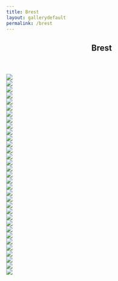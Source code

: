```yaml
---
title: Brest
layout: gallerydefault
permalink: /brest
---
```


<p hidden>This page is in English. Please don't ask to auto-translate it. This page is in English. Please don't ask to auto-translate it. This page is in English. Please don't ask to auto-translate it. This page is in English. Please don't ask to auto-translate it. </p>
<section id="#brest" class="main style3 primary">
    <div class="content">
        <header>
            <h2>Brest</h2>
        </header>
            <div class="gallery">
                <article class="from-left">
                    <a href="images/lewds/brest/1a44965a27bffd2ce5cf452010c0a43d.jpg" class="image fit"><img src="images/lewdsthumbs/brest/1a44965a27bffd2ce5cf452010c0a43d.png"/></a>
                </article>
                <article class="from-left">
                    <a href="images/lewds/brest/1b2eca76dd3ebc3d7a9e029b584ea13f.jpg" class="image fit"><img src="images/lewdsthumbs/brest/1b2eca76dd3ebc3d7a9e029b584ea13f.png"/></a>
                </article>
                <article class="from-left">
                    <a href="images/lewds/brest/1c37909f7ef52e015f3e46ced1bab688.jpg" class="image fit"><img src="images/lewdsthumbs/brest/1c37909f7ef52e015f3e46ced1bab688.png"/></a>
                </article>
                </div>
                <div class="gallery">
                <article class="from-right">
                    <a href="images/lewds/brest/3f2ad6ad7001b6b5d513e29233a61f36.jpg" class="image fit"><img src="images/lewdsthumbs/brest/3f2ad6ad7001b6b5d513e29233a61f36.png"/></a>
                </article>
                <article class="from-right">
                    <a href="images/lewds/brest/5e3ce9d564aaa5249b7b9ce01f94b0bc.jpg" class="image fit"><img src="images/lewdsthumbs/brest/5e3ce9d564aaa5249b7b9ce01f94b0bc.png"/></a>
                </article>
                <article class="from-right">
                    <a href="images/lewds/brest/6e5bfdfebf3106a3a39192dcb2139437.jpg" class="image fit"><img src="images/lewdsthumbs/brest/6e5bfdfebf3106a3a39192dcb2139437.png"/></a>
                </article>
                </div>
                <div class="gallery">
                <article class="from-left">
                    <a href="images/lewds/brest/6fccd44e5da2b78c1cd9f289582f64b9.jpg" class="image fit"><img src="images/lewdsthumbs/brest/6fccd44e5da2b78c1cd9f289582f64b9.png"/></a>
                </article>
                <article class="from-left">
                    <a href="images/lewds/brest/9d0493a6292261af08786417c22d5752.jpg" class="image fit"><img src="images/lewdsthumbs/brest/9d0493a6292261af08786417c22d5752.png"/></a>
                </article>
                <article class="from-left">
                    <a href="images/lewds/brest/19d95f00c97eb32ff535891cb647cc51.jpg" class="image fit"><img src="images/lewdsthumbs/brest/19d95f00c97eb32ff535891cb647cc51.png"/></a>
                </article>
                </div>
                <div class="gallery">
                <article class="from-right">
                    <a href="images/lewds/brest/2b4d1a5c91e6a8379a31a0a43ae4be88.jpg" class="image fit"><img src="images/lewdsthumbs/brest/2b4d1a5c91e6a8379a31a0a43ae4be88.png"/></a>
                </article>
                <article class="from-right">
                    <a href="images/lewds/brest/53da0a21349c071cf5a5bc9d6de57f3f.jpg" class="image fit"><img src="images/lewdsthumbs/brest/53da0a21349c071cf5a5bc9d6de57f3f.png"/></a>
                </article>
                <article class="from-right">
                    <a href="images/lewds/brest/57d8ab266d75284b75244573c06ea031.jpg" class="image fit"><img src="images/lewdsthumbs/brest/57d8ab266d75284b75244573c06ea031.png"/></a>
                </article>
                </div>
                <div class="gallery">
                <article class="from-left">
                    <a href="images/lewds/brest/77c296528e3fd81e2819a9d4cc766c68.png" class="image fit"><img src="images/lewdsthumbs/brest/77c296528e3fd81e2819a9d4cc766c68.png"/></a>
                </article>
                <article class="from-left">
                    <a href="images/lewds/brest/85c381c85ae738822aa9005639098495.png" class="image fit"><img src="images/lewdsthumbs/brest/85c381c85ae738822aa9005639098495.png"/></a>
                </article>
                <article class="from-left">
                    <a href="images/lewds/brest/092c854548982958f94f52f358552471.png" class="image fit"><img src="images/lewdsthumbs/brest/092c854548982958f94f52f358552471.png"/></a>
                </article>
                </div>
                <div class="gallery">
                <article class="from-right">
                    <a href="images/lewds/brest/172e481a7604e225e060ac2dbc42f601.jpg" class="image fit"><img src="images/lewdsthumbs/brest/172e481a7604e225e060ac2dbc42f601.png"/></a>
                </article>
                <article class="from-right">
                    <a href="images/lewds/brest/435bbd4803a0a89ab4bd4a221609adbc.png" class="image fit"><img src="images/lewdsthumbs/brest/435bbd4803a0a89ab4bd4a221609adbc.png"/></a>
                </article>
                <article class="from-right">
                    <a href="images/lewds/brest/489dd674b1e44c99fe8eb41162f288d2.jpg" class="image fit"><img src="images/lewdsthumbs/brest/489dd674b1e44c99fe8eb41162f288d2.png"/></a>
                </article>
                </div>
                <div class="gallery">
                <article class="from-left">
                    <a href="images/lewds/brest/854bb1c71e05317287583199ec536201.jpg" class="image fit"><img src="images/lewdsthumbs/brest/854bb1c71e05317287583199ec536201.png"/></a>
                </article>
                <article class="from-left">
                    <a href="images/lewds/brest/874c447478e869a161be76ec3ec69875.jpg" class="image fit"><img src="images/lewdsthumbs/brest/874c447478e869a161be76ec3ec69875.png"/></a>
                </article>
                <article class="from-left">
                    <a href="images/lewds/brest/6478f12bd5a182b02aee0ba35c5c479b.jpg" class="image fit"><img src="images/lewdsthumbs/brest/6478f12bd5a182b02aee0ba35c5c479b.png"/></a>
                </article>
                </div>
                <div class="gallery">
                <article class="from-right">
                    <a href="images/lewds/brest/7806b46a9932b51ef4ea0439b649a8c7.png" class="image fit"><img src="images/lewdsthumbs/brest/7806b46a9932b51ef4ea0439b649a8c7.png"/></a>
                </article>
                <article class="from-right">
                    <a href="images/lewds/brest/104201925_p0.jpg" class="image fit"><img src="images/lewdsthumbs/brest/104201925_p0.png"/></a>
                </article>
                <article class="from-right">
                    <a href="images/lewds/brest/211521167ef27c9e1950111e27145b30.png" class="image fit"><img src="images/lewdsthumbs/brest/211521167ef27c9e1950111e27145b30.png"/></a>
                </article>
                </div>
                <div class="gallery">
                <article class="from-left">
                    <a href="images/lewds/brest/aa436c640e3d6cd4119b4e2be36af522.jpg" class="image fit"><img src="images/lewdsthumbs/brest/aa436c640e3d6cd4119b4e2be36af522.png"/></a>
                </article>
                <article class="from-left">
                    <a href="images/lewds/brest/ad662026c93c84ee1f500fc24e9d8c83.jpg" class="image fit"><img src="images/lewdsthumbs/brest/ad662026c93c84ee1f500fc24e9d8c83.png"/></a>
                </article>
                <article class="from-left">
                    <a href="images/lewds/brest/c8765fa2adbd140cef9d32992d1182cb.jpg" class="image fit"><img src="images/lewdsthumbs/brest/c8765fa2adbd140cef9d32992d1182cb.png"/></a>
                </article>
                </div>
                <div class="gallery">
                <article class="from-right">
                    <a href="images/lewds/brest/ca4aa92714a0858d2ae29e3829bfc57e.jpg" class="image fit"><img src="images/lewdsthumbs/brest/ca4aa92714a0858d2ae29e3829bfc57e.png"/></a>
                </article>
                <article class="from-right">
                    <a href="images/lewds/brest/d4cab8a417da7e266d5e81061197aa21.jpg" class="image fit"><img src="images/lewdsthumbs/brest/d4cab8a417da7e266d5e81061197aa21.png"/></a>
                </article>
                <article class="from-right">
                    <a href="images/lewds/brest/d14f72cd3eae6b245fffca3b9da0d759.jpg" class="image fit"><img src="images/lewdsthumbs/brest/d14f72cd3eae6b245fffca3b9da0d759.png"/></a>
                </article>
                </div>
                <div class="gallery">
                <article class="from-left">
                    <a href="images/lewds/brest/e295a71db5dce85bbf95bd751006d93f.png" class="image fit"><img src="images/lewdsthumbs/brest/e295a71db5dce85bbf95bd751006d93f.png"/></a>
                </article>
                <article class="from-left">
                    <a href="images/lewds/brest/f4468b8d4e0e03976039dddd9cb800c7.jpg" class="image fit"><img src="images/lewdsthumbs/brest/f4468b8d4e0e03976039dddd9cb800c7.png"/></a>
                </article>
                <article class="from-left">
                    <a href="images/lewds/brest/954115b74cf01d274d21852ef9b084b4.jpg" class="image fit"><img src="images/lewdsthumbs/brest/954115b74cf01d274d21852ef9b084b4.png"/></a>
                </article>
            </div>
    </div>
</section>